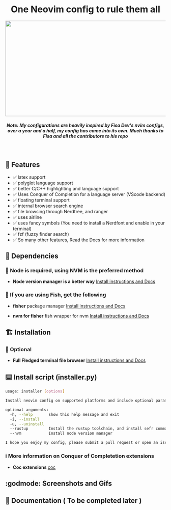 <div align="center">
  <h1>One Neovim config to rule them all</h1>
  <img width="800" height="300" src="assets/contra.gif">
  <h5>
    Note: My configurations are heavily inspired by Fisa Dev's nvim configs,
    over a year and a half, my config has came into its own. Much thanks to Fisa
    and all the contributors to his repo
  </h5>
  <br>
</div>

## :rocket: Features

* :white_check_mark: latex support
* :white_check_mark: polyglot language support
* :white_check_mark: better C/C++ highlighting and language support
* :white_check_mark: Uses Conquer of Completion for a language server (VScode backend)
* :white_check_mark: floating terminal support
* :white_check_mark: internal browser search engine
* :white_check_mark: file browsing through Nerdtree, and ranger
* :white_check_mark: uses airline
* :white_check_mark: uses fancy symbols (You need to install a Nerdfont and enable in your terminal)
* :white_check_mark: fzf (fuzzy finder search)
* :white_check_mark: So many other features, Read the Docs for more information

## :traffic_light: Dependencies

### :loudspeaker:  Node is required, using NVM is the preferred method

* **Node version manager is a better way** [Install instructions and Docs](https://github.com/nvm-sh/nvm)

### :loudspeaker:  If you are using Fish, get the following

* **fisher** package manager [Install instructions and Docs](https://github.com/jorgebucaran/fisher)

* **nvm for fisher** fish wrapper for nvm [Install instructions and Docs](https://github.com/jorgebucaran/nvm.fish)

## :building_construction: Installation

### :hammer: Optional

* **Full Fledged terminal file browser** [Install instructions and Docs](https://github.com/ranger/ranger)

## :keyboard: Install script (installer.py)

```bash
usage: installer [options]

Install neovim config on supported platforms and include optional parameters

optional arguments:
  -h, --help       show this help message and exit
  -i, --install
  -u, --uninstall
  --rustup         Install the rustup toolchain, and install sefr command line search engine program for neovim
  --nvm            Install node version manager

I hope you enjoy my config, please submit a pull request or open an issue for improvements
```

### :information_source: More information on Conquer of Completetion extensions

* **Coc extensions** [coc](https://github.com/neoclide/coc.nvim/wiki/Using-coc-extensions)

## :godmode: Screenshots and Gifs

## :scroll: Documentation ( To be completed later )

